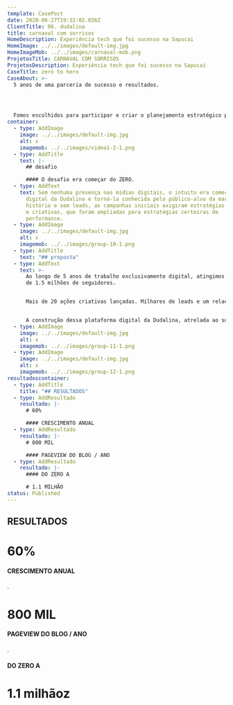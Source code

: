 ```yaml
---
template: CasePost
date: 2020-06-27T19:32:02.036Z
ClientTitle: 06. dudalina
title: carnaval com sorrisos
HomeDescription: Experiência tech que foi sucesso na Sapucai
HomeImage: ../../images/default-img.jpg
HomeImageMob: ../../images/carnaval-mob.png
ProjetosTitle: CARNAVAL COM SORRISOS
ProjetosDescription: Experiência tech que foi sucesso na Sapucaí
CaseTitle: zero to hero
CaseAbout: >-
  5 anos de uma parceria de sucesso e resultados. 




  Fomos escolhidos para participar e criar o planejamento estratégico para a entrada da marca no universo digital. A partir de 2010, passamos por várias "eras de conteúdo" e mantivemos sempre os níveis de crescimento e engajamento dos usuários com a marca.
container:
  - type: AddImage
    image: ../../images/default-img.jpg
    alt: x
    imagemob: ../../images/video1-2-1.png
  - type: AddTitle
    text: |-
      ## desafio

      #### O desafio era começar do ZERO.
  - type: AddText
    text: Sem nenhuma presença nas mídias digitais, o intuito era começar a presença
      digital da Dudalina e torná-la conhecida pelo público-alvo da marca. Sem
      histório e sem leads, as campanhas iniciais exigiram estratégias múltiplas
      e criativas, que foram ampliadas para estratégias certeiras de
      performance.
  - type: AddImage
    image: ../../images/default-img.jpg
    alt: x
    imagemob: ../../images/group-10-1.png
  - type: AddTitle
    text: "## proposta"
  - type: AddText
    text: >-
      Ao longo de 5 anos de trabalho exclusivamente digital, atingimos a marca
      de 1.5 milhões de seguidores. 


      Mais de 20 ações criativas lançadas. Milhares de leads e um relacionamento forte e fiel com os fãs da marca. 


      A construção dessa plataforma digital da Dudalina, atrelada ao sucesso das campanhas de marketing inseriram a marca no ambiente digital com força e relevância. Que tal saber o que fizemos pela Dudalina? Navegue pelo infográfico:
  - type: AddImage
    image: ../../images/default-img.jpg
    alt: x
    imagemob: ../../images/group-11-1.png
  - type: AddImage
    image: ../../images/default-img.jpg
    alt: x
    imagemob: ../../images/group-12-1.png
resultadoscontainer:
  - type: AddTitle
    title: "## RESULTADOS"
  - type: AddResultado
    resultado: |-
      # 60%

      #### CRESCIMENTO ANUAL
  - type: AddResultado
    resultado: |-
      # 800 MIL

      #### PAGEVIEW DO BLOG / ANO
  - type: AddResultado
    resultado: |-
      #### DO ZERO A

      # 1.1 MILHÃO
status: Published
---
```

## RESULTADOS

# 60%

#### CRESCIMENTO ANUAL

.

# 800 MIL

#### PAGEVIEW DO BLOG / ANO

.

#### DO ZERO A

# 1.1 milhãoz